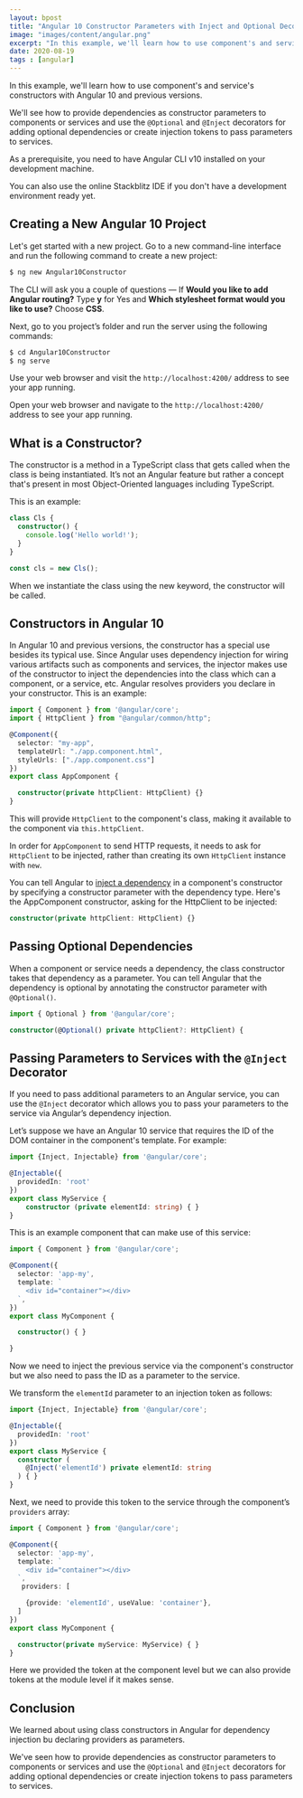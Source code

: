 ```yaml
---
layout: bpost
title: "Angular 10 Constructor Parameters with Inject and Optional Decorators"
image: "images/content/angular.png"
excerpt: "In this example, we'll learn how to use component's and service's constructors with Angular 10 and previous versions"
date: 2020-08-19
tags : [angular]
---
```


In this example, we'll learn how to use component's and service's constructors with Angular 10 and previous versions.

We'll see how to provide dependencies as constructor parameters to components or services and use the `@Optional` and `@Inject` decorators for adding optional dependencies or create injection tokens to pass parameters to services.

As a prerequisite, you need to have Angular CLI v10 installed on your development machine.

You can also use the online Stackblitz IDE if you don't have a development environment ready yet.

## Creating a New Angular 10 Project

Let's get started with a new project. Go to a new command-line interface and run the following command to create a new project:

```bash
$ ng new Angular10Constructor 
```

The CLI will ask you a couple of questions — If  **Would you like to add Angular routing?**  Type  **y**  for Yes and  **Which stylesheet format would you like to use?**  Choose  **CSS**.

Next, go to you project’s folder and run the server using the following commands:

```bash
$ cd Angular10Constructor
$ ng serve    
```

Use your web browser and visit the  `http://localhost:4200/`  address to see your app running.  

Open your web browser and navigate to the  `http://localhost:4200/`  address to see your app running.  

## What is a Constructor?

The constructor is a method in a TypeScript class that gets called when the class is being instantiated. It’s not an Angular feature but rather a concept that's present in most Object-Oriented languages including TypeScript.

This is an example:

```ts
class Cls {
  constructor() {
    console.log('Hello world!');
  }
}

const cls = new Cls();
```

When we instantiate the class using the new keyword, the constructor will be called.

## Constructors in Angular 10

In Angular 10 and previous versions, the constructor has a special use besides its typical use. Since Angular uses dependency injection for wiring various artifacts such as components and services, the injector makes use of the constructor to inject the dependencies into the class which can a component, or a service, etc. Angular resolves providers you declare in your constructor. This is an example:

```ts
import { Component } from '@angular/core';
import { HttpClient } from "@angular/common/http";

@Component({
  selector: "my-app",
  templateUrl: "./app.component.html",
  styleUrls: ["./app.component.css"]
})
export class AppComponent {

  constructor(private httpClient: HttpClient) {}
}

```

This will provide `HttpClient` to the component's class, making it available to the component via `this.httpClient`.

In order for `AppComponent` to send HTTP requests, it needs to ask for `HttpClient` to be injected, rather than creating its own `HttpClient` instance with `new`.

You can tell Angular to [inject a dependency](https://angular.io/guide/dependency-injection) in a component's constructor by specifying a constructor parameter with the dependency type. Here's the AppComponent constructor, asking for the HttpClient to be injected:

```ts
constructor(private httpClient: HttpClient) {}
```

## Passing Optional Dependencies

When a component or service needs a dependency, the class constructor takes that dependency as a parameter. You can tell Angular that the dependency is optional by annotating the constructor parameter with `@Optional()`.

```ts
import { Optional } from '@angular/core';

constructor(@Optional() private httpClient?: HttpClient) {
```

## Passing Parameters to Services with the `@Inject` Decorator

If you need to pass additional parameters to an Angular service, you can use the `@Inject` decorator which allows you to pass your parameters to the service via Angular’s dependency injection.

Let’s suppose we have an Angular 10 service that requires the ID of the DOM container in the component's template. For example:


```ts
import {Inject, Injectable} from '@angular/core';

@Injectable({
  providedIn: 'root'
})
export class MyService {
    constructor (private elementId: string) { }
}
```

This is an example component that can make use of this service:

```ts
import { Component } from '@angular/core';

@Component({
  selector: 'app-my',
  template: `
    <div id="container"></div>
  `,
})
export class MyComponent {

  constructor() { }

}
```

Now we need to inject the previous service via the component's constructor but we also need to pass the ID as a parameter to the service. 

We transform the `elementId` parameter to an injection token as follows:

```ts
import {Inject, Injectable} from '@angular/core';

@Injectable({
  providedIn: 'root'
})
export class MyService {
  constructor (
    @Inject('elementId') private elementId: string
  ) { }
}
```

Next, we need to provide this token to the service through the component’s `providers` array:

```ts
import { Component } from '@angular/core';

@Component({
  selector: 'app-my',
  template: `
    <div id="container"></div>
  `,
   providers: [

    {provide: 'elementId', useValue: 'container'},
  ]
})
export class MyComponent {

  constructor(private myService: MyService) { }
}
```

Here we provided the token at the component level but we can also provide tokens at the module level if it makes sense.


## Conclusion

We learned about using class constructors in Angular for dependency injection bu declaring providers as parameters. 

We've seen how to provide dependencies as constructor parameters to components or services and use the `@Optional` and `@Inject` decorators for adding optional dependencies or create injection tokens to pass parameters to services.

